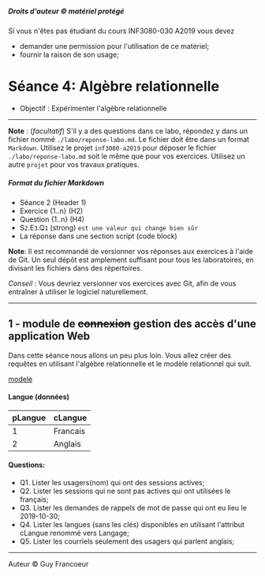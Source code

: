 ##### Droits d'auteur :copyright: matériel protégé 
 Si vous n'êtes pas étudiant du cours INF3080-030 A2019 vous devez 
 - demander une permission pour l'utilisation de ce matériel;
 - fournir la raison de son usage;

# Séance 4: Algèbre relationnelle

- Objectif : Expérimenter l'algèbre relationnelle 
   
----
**Note** : (_facultatif_) S'il y a des questions dans ce labo, répondez y dans un fichier 
nommé `./labo/reponse-labo.md`. Le fichier doit être dans un format `Markdown`. Utilisez 
le projet `inf3080-a2019` pour déposer le fichier `./labo/reponse-labo.md` soit le même
que pour vos exercices.  Utilisez un autre `projet` pour vos travaux pratiques.

##### Format du fichier Markdown
 + Séance 2 (Header 1)
 + Exercice {1..n} (H2)
 + Question {1..n} (H4)
 + S`2`.E`3`.Q`1` (strong) `est une valeur qui change bien sûr`
 + La réponse dans une section script (code block)

**Note**: Il est recommandé de versionner vos réponses aux exercices à l'aide
de Git. Un seul dépôt est amplement suffisant pour tous les laboratoires, en
divisant les fichiers dans des répertoires.

*Conseil* : Vous devriez versionner vos exercices avec Git, afin de
vous entraîner à utiliser le logiciel naturellement.

----

## 1 - module de ~~connexion~~ gestion des accès d'une application Web

Dans cette séance nous allons un peu plus loin.  Vous allez créer des requêtes 
en utilisant l'algèbre relationnelle et le modèle relationnel qui suit.

[modele](./modele.png)


#### Langue (données)

| pLangue | cLangue |
| :------ | :------ |
| 1       | Francais |
| 2       | Anglais |

#### Questions:
+ Q1. Lister les usagers(nom) qui ont des sessions actives;
+ Q2. Lister les sessions qui ne sont pas actives qui ont utilisées le français;
+ Q3. Lister les demandes de rappels de mot de passe qui ont eu lieu le 2019-10-30;
+ Q4. Lister les langues (sans les clés) disponibles en utilisant l'attribut cLangue renommé vers Langage;
+ Q5. Lister les courriels seulement des usagers qui parlent anglais;

----
Auteur :copyright: Guy Francoeur

